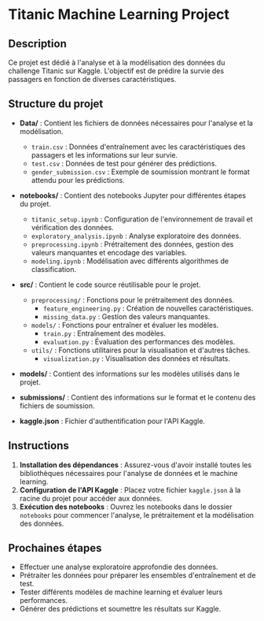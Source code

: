 # Titanic Machine Learning Project

## Description
Ce projet est dédié à l'analyse et à la modélisation des données du challenge Titanic sur Kaggle. L'objectif est de prédire la survie des passagers en fonction de diverses caractéristiques.

## Structure du projet
- **Data/** : Contient les fichiers de données nécessaires pour l'analyse et la modélisation.
  - `train.csv` : Données d'entraînement avec les caractéristiques des passagers et les informations sur leur survie.
  - `test.csv` : Données de test pour générer des prédictions.
  - `gender_submission.csv` : Exemple de soumission montrant le format attendu pour les prédictions.

- **notebooks/** : Contient des notebooks Jupyter pour différentes étapes du projet.
  - `titanic_setup.ipynb` : Configuration de l'environnement de travail et vérification des données.
  - `exploratory_analysis.ipynb` : Analyse exploratoire des données.
  - `preprocessing.ipynb` : Prétraitement des données, gestion des valeurs manquantes et encodage des variables.
  - `modeling.ipynb` : Modélisation avec différents algorithmes de classification.

- **src/** : Contient le code source réutilisable pour le projet.
  - `preprocessing/` : Fonctions pour le prétraitement des données.
    - `feature_engineering.py` : Création de nouvelles caractéristiques.
    - `missing_data.py` : Gestion des valeurs manquantes.
  - `models/` : Fonctions pour entraîner et évaluer les modèles.
    - `train.py` : Entraînement des modèles.
    - `evaluation.py` : Évaluation des performances des modèles.
  - `utils/` : Fonctions utilitaires pour la visualisation et d'autres tâches.
    - `visualization.py` : Visualisation des données et résultats.

- **models/** : Contient des informations sur les modèles utilisés dans le projet.

- **submissions/** : Contient des informations sur le format et le contenu des fichiers de soumission.

- **kaggle.json** : Fichier d'authentification pour l'API Kaggle.

## Instructions
1. **Installation des dépendances** : Assurez-vous d'avoir installé toutes les bibliothèques nécessaires pour l'analyse de données et le machine learning.
2. **Configuration de l'API Kaggle** : Placez votre fichier `kaggle.json` à la racine du projet pour accéder aux données.
3. **Exécution des notebooks** : Ouvrez les notebooks dans le dossier `notebooks` pour commencer l'analyse, le prétraitement et la modélisation des données.

## Prochaines étapes
- Effectuer une analyse exploratoire approfondie des données.
- Prétraiter les données pour préparer les ensembles d'entraînement et de test.
- Tester différents modèles de machine learning et évaluer leurs performances.
- Générer des prédictions et soumettre les résultats sur Kaggle.